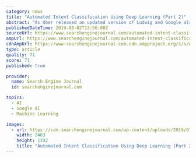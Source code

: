 ```yaml
---
category: news
title: "Automated Intent Classification Using Deep Learning (Part 2)"
abstract: "As Uber released an updated version of Ludwig and Google also announced the ability to execute Tensorflow models in BigQuery, I thought the timing couldn’t be better. In this article, we will revisit the intent classification problem I addressed before ..."
publishedDateTime: 2019-08-02T13:56:00Z
sourceUrl: https://www.searchenginejournal.com/automated-intent-classification-using-deep-learning-part-2/318691/
ampUrl: https://www.searchenginejournal.com/automated-intent-classification-using-deep-learning-part-2/318691/amp/
cdnAmpUrl: https://www-searchenginejournal-com.cdn.ampproject.org/c/s/www.searchenginejournal.com/automated-intent-classification-using-deep-learning-part-2/318691/amp/
type: article
quality: 71
score: 71
published: true

provider:
  name: Search Engine Journal
  id: searchenginejournal.com

topics:
  - AI
  - Google AI
  - Machine Learning

images:
  - url: https://cdn.searchenginejournal.com/wp-content/uploads/2019/07/bert_data_studio_final.png
    width: 2483
    height: 1332
    title: "Automated Intent Classification Using Deep Learning (Part 2)"
---
```

